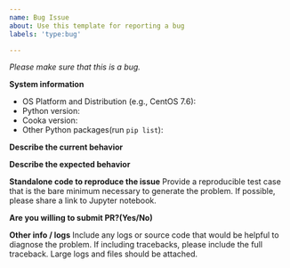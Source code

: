 ```yaml
---
name: Bug Issue
about: Use this template for reporting a bug
labels: 'type:bug'

---
```


<em>Please make sure that this is a bug. </em>

**System information**
- OS Platform and Distribution (e.g., CentOS 7.6):
- Python version:
- Cooka version:
- Other Python packages(run `pip list`):


**Describe the current behavior**


**Describe the expected behavior**


**Standalone code to reproduce the issue**
Provide a reproducible test case that is the bare minimum necessary to generate
the problem. If possible, please share a link to Jupyter notebook.


**Are you willing to submit PR?(Yes/No)**


**Other info / logs**
Include any logs or source code that would be helpful to diagnose the problem. 
If including tracebacks, please include the full traceback. Large logs and files 
should be attached.
